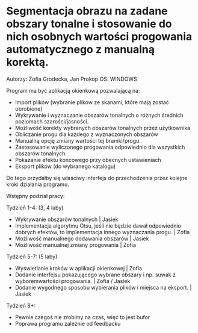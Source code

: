 # Segmentacja obrazu na zadane obszary tonalne i stosowanie do nich osobnych wartości progowania automatycznego z manualną korektą.

Autorzy: Zofia Grodecka, Jan Prokop
OS: WINDOWS

Program ma być aplikacją okienkową pozwalającą na:
- Import plików (wybranie plików ze skanami, które mają zostać obrobione)
- Wykrywanie i wyznaczanie obszarów tonalnych o różnych średnich poziomach szarości/jasności.
- Możliwość korekty wybranych obszarów tonalnych przez użytkownika
- Obliczanie progu dla każdego z wyznaczonych obszarów
- Manualną opcję zmiany wartości tej bramki/progu.
- Zastosowanie wyliczonego progowania odpowiednio dla wszystkich obszarów tonalnych.
- Pokazanie efektu końcowego przy obecnych ustawieniach
- Eksport plików (do wybranego katalogu)

Do tego przydałby się właściwy interfejs do przechodzenia przez kolejne kroki działania
programu.

Wstępny podział pracy:

Tydzień 1-4: (3, 4 laby)
- Wykrywanie obszarów tonalnych | Jasiek 
- Implementacja algorytmu Otsu, jeśli nie będzie dawał odpowiednio dobrych efektów, to implementacja innego wyznaczania progu. | Zofia
- Możliwość manualnego dodawania obszarów | Jasiek
- Możliwość manualnej zmiany progowania | Zofia

Tydzień 5-7: (5 laby)
- Wyświetlanie kroków w aplikacji okienkowej | Zofia
- Dodanie interfejsu pokazującego wybrane obszary i np. suwak z wyboremwartości progowania. | Zofia / Jasiek
- Dodanie wygodnego sposobu wybierania plików i miejsca na eksport. | Jasiek

Tydzień 8+:
- Pewnie czegoś nie zrobimy na czas, więc to jest bufor
- Poprawa programu zależnie od feedbacku
